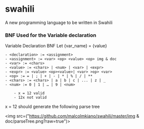 # swahili
A new programming language to be written in Swahili

### BNF Used for the Variable declaration

Variable Declaration BNF
Let {var_name} =  {value}

    - <declaration> := <assignment>
    - <assignment> := <var> <op> <value> <op> img & doc
    - <var> := <chars>  
    - <value> := <chars> | <num> | <var> | <expr> 
    - <expr> := <value> <op><value>| <var> >op> <var>
    - <op> := = | ; | + | - | * | % | / | ** 
    - <chars> := <chars> | a | b | c | ... | z | _
    - <num> := 0 | 1 | … | 9 | <num>
        
        - x = 12 valid
        - 12x not valid

x = 12 should generate the following parse tree

<img src=("https://github.com/malcolmkiano/swahili/master/img & doc/parseTree.png?raw=true")>
